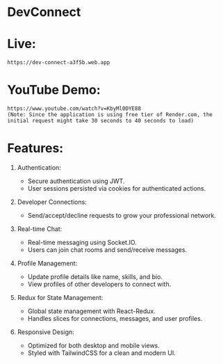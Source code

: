# DevConnect

# Live:
    https://dev-connect-a3f5b.web.app

# YouTube Demo:
    https://www.youtube.com/watch?v=KbyMl0DYE88
    (Note: Since the application is using free tier of Render.com, the initial request might take 30 seconds to 40 seconds to load)

# Features:

1. Authentication:
    - Secure authentication using JWT.
    - User sessions persisted via cookies for authenticated actions.

2. Developer Connections:
    - Send/accept/decline requests to grow your professional network.

3. Real-time Chat:
    - Real-time messaging using Socket.IO.
    - Users can join chat rooms and send/receive messages.

4. Profile Management:
    - Update profile details like name, skills, and bio.
    - View profiles of other developers to connect with.

5. Redux for State Management:
    - Global state management with React-Redux.
    - Handles slices for connections, messages, and user profiles.

6. Responsive Design:
    - Optimized for both desktop and mobile views.
    - Styled with TailwindCSS for a clean and modern UI.